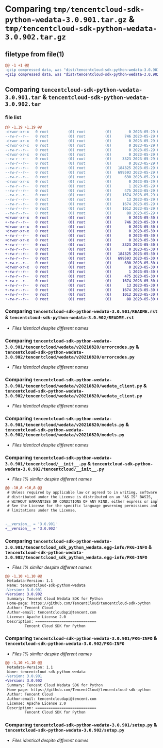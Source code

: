 # Comparing `tmp/tencentcloud-sdk-python-wedata-3.0.901.tar.gz` & `tmp/tencentcloud-sdk-python-wedata-3.0.902.tar.gz`

## filetype from file(1)

```diff
@@ -1 +1 @@
-gzip compressed data, was "dist/tencentcloud-sdk-python-wedata-3.0.901.tar", last modified: Mon May 29 02:41:38 2023, max compression
+gzip compressed data, was "dist/tencentcloud-sdk-python-wedata-3.0.902.tar", last modified: Tue May 30 00:37:31 2023, max compression
```

## Comparing `tencentcloud-sdk-python-wedata-3.0.901.tar` & `tencentcloud-sdk-python-wedata-3.0.902.tar`

### file list

```diff
@@ -1,19 +1,19 @@
-drwxr-xr-x   0 root         (0) root         (0)        0 2023-05-29 02:41:38.000000 tencentcloud-sdk-python-wedata-3.0.901/
--rw-r--r--   0 root         (0) root         (0)      746 2023-05-29 02:41:38.000000 tencentcloud-sdk-python-wedata-3.0.901/README.rst
-drwxr-xr-x   0 root         (0) root         (0)        0 2023-05-29 02:41:38.000000 tencentcloud-sdk-python-wedata-3.0.901/tencentcloud/
-drwxr-xr-x   0 root         (0) root         (0)        0 2023-05-29 02:41:38.000000 tencentcloud-sdk-python-wedata-3.0.901/tencentcloud/wedata/
--rw-r--r--   0 root         (0) root         (0)        0 2023-05-29 02:41:38.000000 tencentcloud-sdk-python-wedata-3.0.901/tencentcloud/wedata/__init__.py
-drwxr-xr-x   0 root         (0) root         (0)        0 2023-05-29 02:41:38.000000 tencentcloud-sdk-python-wedata-3.0.901/tencentcloud/wedata/v20210820/
--rw-r--r--   0 root         (0) root         (0)     3323 2023-05-29 02:41:38.000000 tencentcloud-sdk-python-wedata-3.0.901/tencentcloud/wedata/v20210820/errorcodes.py
--rw-r--r--   0 root         (0) root         (0)        0 2023-05-29 02:41:38.000000 tencentcloud-sdk-python-wedata-3.0.901/tencentcloud/wedata/v20210820/__init__.py
--rw-r--r--   0 root         (0) root         (0)   184325 2023-05-29 02:41:38.000000 tencentcloud-sdk-python-wedata-3.0.901/tencentcloud/wedata/v20210820/wedata_client.py
--rw-r--r--   0 root         (0) root         (0)   699593 2023-05-29 02:41:38.000000 tencentcloud-sdk-python-wedata-3.0.901/tencentcloud/wedata/v20210820/models.py
--rw-r--r--   0 root         (0) root         (0)      630 2023-05-29 02:41:38.000000 tencentcloud-sdk-python-wedata-3.0.901/tencentcloud/__init__.py
-drwxr-xr-x   0 root         (0) root         (0)        0 2023-05-29 02:41:38.000000 tencentcloud-sdk-python-wedata-3.0.901/tencentcloud_sdk_python_wedata.egg-info/
--rw-r--r--   0 root         (0) root         (0)        1 2023-05-29 02:41:38.000000 tencentcloud-sdk-python-wedata-3.0.901/tencentcloud_sdk_python_wedata.egg-info/dependency_links.txt
--rw-r--r--   0 root         (0) root         (0)      475 2023-05-29 02:41:38.000000 tencentcloud-sdk-python-wedata-3.0.901/tencentcloud_sdk_python_wedata.egg-info/SOURCES.txt
--rw-r--r--   0 root         (0) root         (0)     1674 2023-05-29 02:41:38.000000 tencentcloud-sdk-python-wedata-3.0.901/tencentcloud_sdk_python_wedata.egg-info/PKG-INFO
--rw-r--r--   0 root         (0) root         (0)       13 2023-05-29 02:41:38.000000 tencentcloud-sdk-python-wedata-3.0.901/tencentcloud_sdk_python_wedata.egg-info/top_level.txt
--rw-r--r--   0 root         (0) root         (0)     1674 2023-05-29 02:41:38.000000 tencentcloud-sdk-python-wedata-3.0.901/PKG-INFO
--rw-r--r--   0 root         (0) root         (0)     1012 2023-05-29 02:41:38.000000 tencentcloud-sdk-python-wedata-3.0.901/setup.py
--rw-r--r--   0 root         (0) root         (0)       88 2023-05-29 02:41:38.000000 tencentcloud-sdk-python-wedata-3.0.901/setup.cfg
+drwxr-xr-x   0 root         (0) root         (0)        0 2023-05-30 00:37:31.000000 tencentcloud-sdk-python-wedata-3.0.902/
+-rw-r--r--   0 root         (0) root         (0)      746 2023-05-30 00:37:30.000000 tencentcloud-sdk-python-wedata-3.0.902/README.rst
+drwxr-xr-x   0 root         (0) root         (0)        0 2023-05-30 00:37:31.000000 tencentcloud-sdk-python-wedata-3.0.902/tencentcloud/
+drwxr-xr-x   0 root         (0) root         (0)        0 2023-05-30 00:37:31.000000 tencentcloud-sdk-python-wedata-3.0.902/tencentcloud/wedata/
+-rw-r--r--   0 root         (0) root         (0)        0 2023-05-30 00:37:30.000000 tencentcloud-sdk-python-wedata-3.0.902/tencentcloud/wedata/__init__.py
+drwxr-xr-x   0 root         (0) root         (0)        0 2023-05-30 00:37:31.000000 tencentcloud-sdk-python-wedata-3.0.902/tencentcloud/wedata/v20210820/
+-rw-r--r--   0 root         (0) root         (0)     3323 2023-05-30 00:37:30.000000 tencentcloud-sdk-python-wedata-3.0.902/tencentcloud/wedata/v20210820/errorcodes.py
+-rw-r--r--   0 root         (0) root         (0)        0 2023-05-30 00:37:30.000000 tencentcloud-sdk-python-wedata-3.0.902/tencentcloud/wedata/v20210820/__init__.py
+-rw-r--r--   0 root         (0) root         (0)   184325 2023-05-30 00:37:30.000000 tencentcloud-sdk-python-wedata-3.0.902/tencentcloud/wedata/v20210820/wedata_client.py
+-rw-r--r--   0 root         (0) root         (0)   699593 2023-05-30 00:37:30.000000 tencentcloud-sdk-python-wedata-3.0.902/tencentcloud/wedata/v20210820/models.py
+-rw-r--r--   0 root         (0) root         (0)      630 2023-05-30 00:37:30.000000 tencentcloud-sdk-python-wedata-3.0.902/tencentcloud/__init__.py
+drwxr-xr-x   0 root         (0) root         (0)        0 2023-05-30 00:37:31.000000 tencentcloud-sdk-python-wedata-3.0.902/tencentcloud_sdk_python_wedata.egg-info/
+-rw-r--r--   0 root         (0) root         (0)        1 2023-05-30 00:37:31.000000 tencentcloud-sdk-python-wedata-3.0.902/tencentcloud_sdk_python_wedata.egg-info/dependency_links.txt
+-rw-r--r--   0 root         (0) root         (0)      475 2023-05-30 00:37:31.000000 tencentcloud-sdk-python-wedata-3.0.902/tencentcloud_sdk_python_wedata.egg-info/SOURCES.txt
+-rw-r--r--   0 root         (0) root         (0)     1674 2023-05-30 00:37:31.000000 tencentcloud-sdk-python-wedata-3.0.902/tencentcloud_sdk_python_wedata.egg-info/PKG-INFO
+-rw-r--r--   0 root         (0) root         (0)       13 2023-05-30 00:37:31.000000 tencentcloud-sdk-python-wedata-3.0.902/tencentcloud_sdk_python_wedata.egg-info/top_level.txt
+-rw-r--r--   0 root         (0) root         (0)     1674 2023-05-30 00:37:31.000000 tencentcloud-sdk-python-wedata-3.0.902/PKG-INFO
+-rw-r--r--   0 root         (0) root         (0)     1012 2023-05-30 00:37:30.000000 tencentcloud-sdk-python-wedata-3.0.902/setup.py
+-rw-r--r--   0 root         (0) root         (0)       88 2023-05-30 00:37:31.000000 tencentcloud-sdk-python-wedata-3.0.902/setup.cfg
```

### Comparing `tencentcloud-sdk-python-wedata-3.0.901/README.rst` & `tencentcloud-sdk-python-wedata-3.0.902/README.rst`

 * *Files identical despite different names*

### Comparing `tencentcloud-sdk-python-wedata-3.0.901/tencentcloud/wedata/v20210820/errorcodes.py` & `tencentcloud-sdk-python-wedata-3.0.902/tencentcloud/wedata/v20210820/errorcodes.py`

 * *Files identical despite different names*

### Comparing `tencentcloud-sdk-python-wedata-3.0.901/tencentcloud/wedata/v20210820/wedata_client.py` & `tencentcloud-sdk-python-wedata-3.0.902/tencentcloud/wedata/v20210820/wedata_client.py`

 * *Files identical despite different names*

### Comparing `tencentcloud-sdk-python-wedata-3.0.901/tencentcloud/wedata/v20210820/models.py` & `tencentcloud-sdk-python-wedata-3.0.902/tencentcloud/wedata/v20210820/models.py`

 * *Files identical despite different names*

### Comparing `tencentcloud-sdk-python-wedata-3.0.901/tencentcloud/__init__.py` & `tencentcloud-sdk-python-wedata-3.0.902/tencentcloud/__init__.py`

 * *Files 1% similar despite different names*

```diff
@@ -10,8 +10,8 @@
 # Unless required by applicable law or agreed to in writing, software
 # distributed under the License is distributed on an "AS IS" BASIS,
 # WITHOUT WARRANTIES OR CONDITIONS OF ANY KIND, either express or implied.
 # See the License for the specific language governing permissions and
 # limitations under the License.
 
 
-__version__ = '3.0.901'
+__version__ = '3.0.902'
```

### Comparing `tencentcloud-sdk-python-wedata-3.0.901/tencentcloud_sdk_python_wedata.egg-info/PKG-INFO` & `tencentcloud-sdk-python-wedata-3.0.902/tencentcloud_sdk_python_wedata.egg-info/PKG-INFO`

 * *Files 1% similar despite different names*

```diff
@@ -1,10 +1,10 @@
 Metadata-Version: 1.1
 Name: tencentcloud-sdk-python-wedata
-Version: 3.0.901
+Version: 3.0.902
 Summary: Tencent Cloud Wedata SDK for Python
 Home-page: https://github.com/TencentCloud/tencentcloud-sdk-python
 Author: Tencent Cloud
 Author-email: tencentcloudapi@tencent.com
 License: Apache License 2.0
 Description: ============================
         Tencent Cloud SDK for Python
```

### Comparing `tencentcloud-sdk-python-wedata-3.0.901/PKG-INFO` & `tencentcloud-sdk-python-wedata-3.0.902/PKG-INFO`

 * *Files 1% similar despite different names*

```diff
@@ -1,10 +1,10 @@
 Metadata-Version: 1.1
 Name: tencentcloud-sdk-python-wedata
-Version: 3.0.901
+Version: 3.0.902
 Summary: Tencent Cloud Wedata SDK for Python
 Home-page: https://github.com/TencentCloud/tencentcloud-sdk-python
 Author: Tencent Cloud
 Author-email: tencentcloudapi@tencent.com
 License: Apache License 2.0
 Description: ============================
         Tencent Cloud SDK for Python
```

### Comparing `tencentcloud-sdk-python-wedata-3.0.901/setup.py` & `tencentcloud-sdk-python-wedata-3.0.902/setup.py`

 * *Files identical despite different names*

